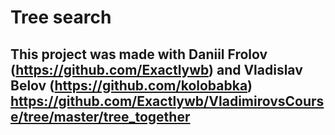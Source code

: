 # **Tree search**

## This project was made with Daniil Frolov (https://github.com/Exactlywb) and Vladislav Belov (https://github.com/kolobabka) https://github.com/Exactlywb/VladimirovsCourse/tree/master/tree_together